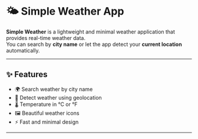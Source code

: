 # 🌤️ Simple Weather App

**Simple Weather** is a lightweight and minimal weather application that provides real-time weather data.  
You can search by **city name** or let the app detect your **current location** automatically.  

---

## ✨ Features
- 🌍 Search weather by city name
- 📍 Detect weather using geolocation
- 🌡️ Temperature in °C or °F
- 🖼️ Beautiful weather icons
- ⚡ Fast and minimal design

---

